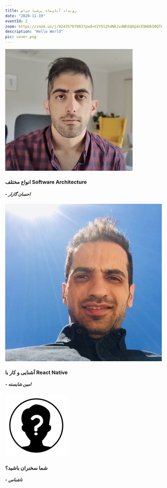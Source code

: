 ```yaml
---
title: رویداد آبان‌ماه پرشیا جی‌اس
date: "2020-11-19"
eventId: 2
zoom: https://zoom.us/j/92435707903?pwd=V2Y5S2h4NkJvdWhSQXp4cE9HQk50QT09
description: "Hello World"
pic: cover.png
---
```


<div class="speaker">
    <img src="./ehsan.png" />
    <div class="speaker-content">
        <h3>
            انواع مختلف Software Architecture
        </h3>
        <h5>
            - احسان گازار
        </h5>
        <div class="social-media">
            <a class="link" target="_blank"  href="https://au.linkedin.com/in/gazar">
                <i class="fa fa-linkedin"></i>
            </a>
            <a class="link" target="_blank"  href="http://fa.ehsangazar.com/">
                <i class="fa fa-link"></i>
            </a>
        </div>
    </div>
</div>

<div class="speaker">
    <img src="./amin.png" />
    <div class="speaker-content">
        <h3>
            آشنایی و کار با React Native
        </h3>
        <h5>
            - امین شایسته
        </h5>
        <div class="social-media">
            <a class="link" target="_blank"  href="https://www.linkedin.com/in/amin-shayesteh-588aab114/">
                <i class="fa fa-linkedin"></i>
            </a>
        </div>
        <div>
        </div>
    </div>
</div>

<div class="speaker">
    <img src="./unknown.png" />
    <div class="speaker-content">
        <h3>
            شما سخنران باشید؟
        </h3>
        <h5>
            - ناشناس
        </h5>
    </div>
</div>
